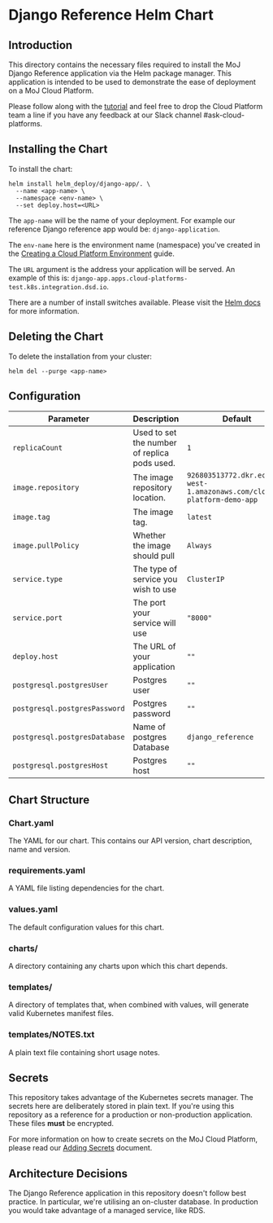 # Django Reference Helm Chart
## Introduction
This directory contains the necessary files required to install the MoJ Django Reference application via the Helm package manager. This application is intended to be used to demonstrate the ease of deployment on a MoJ Cloud Platform. 

Please follow along with the [tutorial](https://ministryofjustice.github.io/cloud-platform-user-docs/cloud-platform/app-deploy-helm/#tutorial-deploying-an-application-to-the-cloud-platform-with-helm) and feel free to drop the Cloud Platform team a line if you have any feedback at our Slack channel #ask-cloud-platforms. 

## Installing the Chart
To install the chart:
```
helm install helm_deploy/django-app/. \
  --name <app-name> \
  --namespace <env-name> \
  --set deploy.host=<URL>
```
The ```app-name``` will be the name of your deployment. For example our reference Django reference app would be: `django-application`.

The ```env-name``` here is the environment name (namespace) you've created in the [Creating a Cloud Platform Environment](https://ministryofjustice.github.io/cloud-platform-user-docs/cloud-platform/env-create/#creating-a-cloud-platform-environment) guide.

The ```URL``` argument is the address your application will be served. An example of this is: `django-app.apps.cloud-platforms-test.k8s.integration.dsd.io`.

There are a number of install switches available. Please visit the [Helm docs](https://docs.helm.sh/helm/#helm-install) for more information. 

## Deleting the Chart
To delete the installation from your cluster:
```
helm del --purge <app-name>
```
## Configuration
| Parameter  | Description     | Default |
| ---------- | --------------- | ------- |
| `replicaCount` | Used to set the number of replica pods used. | `1` |
| `image.repository` | The image repository location. | `926803513772.dkr.ecr.eu-west-1.amazonaws.com/cloud-platform-demo-app`|
| `image.tag` | The image tag. | `latest` |
| `image.pullPolicy` | Whether the image should pull | `Always` |
| `service.type` | The type of service you wish to use | `ClusterIP` |
| `service.port` | The port your service will use | `"8000"` |
| `deploy.host` | The URL of your application | `""` |
| `postgresql.postgresUser` | Postgres user | `""` |
| `postgresql.postgresPassword` | Postgres password | `""` |
| `postgresql.postgresDatabase` | Name of postgres Database | `django_reference` |
| `postgresql.postgresHost` | Postgres host | `""` |

## Chart Structure
### Chart.yaml
The YAML for our chart. This contains our API version, chart description, name and version. 

### requirements.yaml
A YAML file listing dependencies for the chart.

### values.yaml
The default configuration values for this chart.

### charts/
A directory containing any charts upon which this chart depends.

### templates/ 
A directory of templates that, when combined with values, will generate valid Kubernetes manifest files.

### templates/NOTES.txt
A plain text file containing short usage notes.

 
## Secrets
This repository takes advantage of the Kubernetes secrets manager. The secrets here are deliberately stored in plain text. If you're using this repository as a reference for a production or non-production application. These files **must** be encrypted. 

For more information on how to create secrets on the MoJ Cloud Platform, please read our [Adding Secrets](https://ministryofjustice.github.io/cloud-platform-user-docs/cloud-platform/add-secrets-to-deployment/#adding-a-secret-to-an-application) document.

## Architecture Decisions
The Django Reference application in this repository doesn't follow best practice. In particular, we're utilising an on-cluster database. In production you would take advantage of a managed service, like RDS. 
